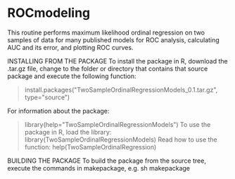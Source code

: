 # ROCmodeling
This routine performs maximum likelihood ordinal regression on two samples of data for many published models for ROC analysis, calculating AUC and its error, and plotting ROC curves.


INSTALLING FROM THE PACKAGE
To install the package in R, download the .tar.gz file, change to the folder or directory that contains that source package and execute the following function:
> install.packages("TwoSampleOrdinalRegressionModels_0.1.tar.gz", type="source")

For information about the package:
> library(help="TwoSampleOrdinalRegressionModels")
To use the package in R, load the library:
> library(TwoSampleOrdinalRegressionModels)
Read how to use the function:
> help(TwoSampleOrdinalRegression)


BUILDING THE PACKAGE
To build the package from the source tree, execute the commands in makepackage, e.g.
sh makepackage
